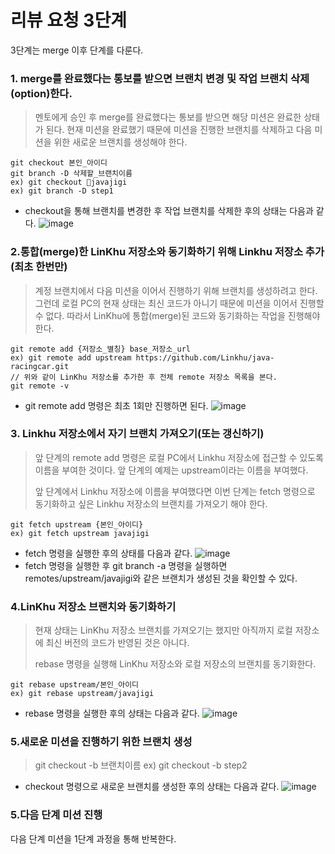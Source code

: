# 리뷰 요청 3단계
3단계는 merge 이후 단계를 다룬다.

### 1. merge를 완료했다는 통보를 받으면 브랜치 변경 및 작업 브랜치 삭제(option)한다.
> 멘토에게 승인 후 merge를 완료했다는 통보를 받으면 해당 미션은 완료한 상태가 된다.
현재 미션을 완료했기 때문에 미션을 진행한 브랜치를 삭제하고 다음 미션을 위한 새로운 브랜치를 생성해야 한다.


```
git checkout 본인_아이디
git branch -D 삭제할_브랜치이름
ex) git checkout javajigi
ex) git branch -D step1
```

- checkout을 통해 브랜치를 변경한 후 작업 브랜치를 삭제한 후의 상태는 다음과 같다.
![image](https://github.com/LIN-KHU/linkhu-docs/assets/103228463/bc978b2d-a97c-4342-8f04-d1ee8f79d4ad)

### 2.통합(merge)한 LinKhu 저장소와 동기화하기 위해 Linkhu 저장소 추가(최초 한번만)

> 계정 브랜치에서 다음 미션을 이어서 진행하기 위해 브랜치를 생성하려고 한다.
그런데 로컬 PC의 현재 상태는 최신 코드가 아니기 때문에 미션을 이어서 진행할 수 없다. 따라서 LinKhu에 통합(merge)된 코드와 동기화하는 작업을 진행해야 한다.

```
git remote add {저장소_별칭} base_저장소_url
ex) git remote add upstream https://github.com/Linkhu/java-racingcar.git
// 위와 같이 LinKhu 저장소를 추가한 후 전체 remote 저장소 목록을 본다.
git remote -v
```
- git remote add 명령은 최초 1회만 진행하면 된다.
![image](https://github.com/LIN-KHU/linkhu-docs/assets/103228463/7da71264-0916-459c-afa7-a4692c006bb7)

### 3. Linkhu 저장소에서 자기 브랜치 가져오기(또는 갱신하기)

>앞 단계의 remote add 명령은 로컬 PC에서 Linkhu 저장소에 접근할 수 있도록 이름을 부여한 것이다. 앞 단계의 예제는 upstream이라는 이름을 부여했다.
>
>앞 단계에서 Linkhu 저장소에 이름을 부여했다면 이번 단계는 fetch 명령으로 동기화하고 싶은 Linkhu 저장소의 브랜치를 가져오기 해야 한다.

```
git fetch upstream {본인_아이디}
ex) git fetch upstream javajigi
```
- fetch 명령을 실행한 후의 상태를 다음과 같다.
![image](https://github.com/LIN-KHU/linkhu-docs/assets/103228463/48eb1e6d-5c45-4605-929a-23cff43ab15b)
- fetch 명령을 실행한 후 git branch -a 명령을 실행하면 remotes/upstream/javajigi와 같은 브랜치가 생성된 것을 확인할 수 있다.

### 4.LinKhu 저장소 브랜치와 동기화하기
> 현재 상태는 LinKhu 저장소 브랜치를 가져오기는 했지만 아직까지 로컬 저장소에 최신 버전의 코드가 반영된 것은 아니다.
>
> rebase 명령을 실행해 LinKhu 저장소와 로컬 저장소의 브랜치를 동기화한다.

```
git rebase upstream/본인_아이디
ex) git rebase upstream/javajigi
```

- rebase 명령을 실행한 후의 상태는 다음과 같다.
![image](https://github.com/LIN-KHU/linkhu-docs/assets/103228463/a50a0827-9d3d-40cb-8788-8e541f801374)

### 5.새로운 미션을 진행하기 위한 브랜치 생성
>git checkout -b 브랜치이름
>ex) git checkout -b step2

- checkout 명령으로 새로운 브랜치를 생성한 후의 상태는 다음과 같다.
![image](https://github.com/LIN-KHU/linkhu-docs/assets/103228463/13237b43-0bde-442b-abfb-7594fa4d8ce8)

### 5.다음 단계 미션 진행
다음 단계 미션을 1단계 과정을 통해 반복한다.






